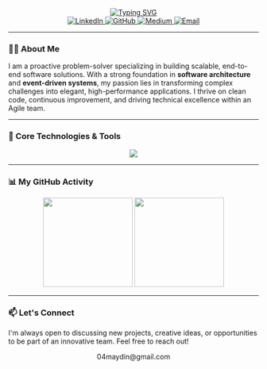 <!--
MUHAMMET AYDIN - README v3.1 ("Hacker Terminal" + Positive Stats)
-->



<div align="center">
  <a href="https://git.io/typing-svg"><img src="https://readme-typing-svg.herokuapp.com?font=Fira+Code&size=25&pause=1000&color=36BCF7¢er=true&vCenter=true&width=550&lines=Hi%2C+I'm+Muhammet+Aydın;I+build+scalable+backend+systems...;...and+create+user-centric+mobile+apps.;Let's+turn+ideas+into+code." alt="Typing SVG" /></a>
</div>

<div align="center">
  <a href="https://linkedin.com/in/muhammetaydin02" target="_blank">
    <img src="https://img.shields.io/badge/LinkedIn-0077B5?style=for-the-badge&logo=linkedin&logoColor=white" alt="LinkedIn"/>
  </a>
  <a href="https://github.com/muhammetaydinn" target="_blank">
    <img src="https://img.shields.io/badge/GitHub-100000?style=for-the-badge&logo=github&logoColor=white" alt="GitHub"/>
  </a>
  <a href="https://medium.com/@muhammetaydinn" target="_blank">
    <img src="https://img.shields.io/badge/Medium-12100E?style=for-the-badge&logo=medium&logoColor=white" alt="Medium"/>
  </a>
  <a href="mailto:04maydin@gmail.com" target="_blank">
    <img src="https://img.shields.io/badge/Email_Me-D14836?style=for-the-badge&logo=gmail&logoColor=white" alt="Email"/>
  </a>
</div>

---

### 👨‍💻 About Me

I am a proactive problem-solver specializing in building scalable, end-to-end software solutions. With a strong foundation in **software architecture** and **event-driven systems**, my passion lies in transforming complex challenges into elegant, high-performance applications. I thrive on clean code, continuous improvement, and driving technical excellence within an Agile team.

---

### 🚀 Core Technologies & Tools

<p align="center">
  <img src="https://skillicons.dev/icons?i=java,spring,php,laravel,nodejs,express,nextjs,react,flutter,ts,dart,mysql,postgres,mongodb,redis,kafka,docker,git,github,githubactions,kubernetes,aws&perline=11" />
</p>

---

### 📊 My GitHub Activity

<p align="center">
  <img height="180em" src="https://github-readme-stats.vercel.app/api?username=muhammetaydinn&show_icons=true&theme=buefy&include_all_commits=true&count_private=true" />
  <img height="180em" src="https://github-readme-stats.vercel.app/api/top-langs/?username=muhammetaydinn&layout=compact&langs_count=8&theme=buefy" />
</p>

---

### 📫 Let's Connect

I'm always open to discussing new projects, creative ideas, or opportunities to be part of an innovative team. Feel free to reach out!

<div align="center">
  <p>04maydin@gmail.com</p>
</div>

